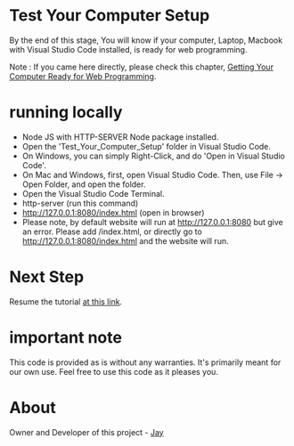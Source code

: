 # Test Your Computer Setup

By the end of this stage, You will know if your computer, Laptop, Macbook with Visual Studio Code installed, is ready for web programming.

Note : If you came here directly, please check this chapter, [Getting Your Computer Ready for Web Programming](https://medium.com/projectwt/getting-your-computer-ready-for-web-programming-374944349f33).

# running locally

* Node JS with HTTP-SERVER Node package installed.
* Open the 'Test_Your_Computer_Setup' folder in Visual Studio Code.
* On Windows, you can simply Right-Click, and do 'Open in Visual Studio Code'. 
* On Mac and Windows, first, open Visual Studio Code. Then, use File -> Open Folder, and open the folder.
* Open the Visual Studio Code Terminal.
* http-server (run this command)
* http://127.0.0.1:8080/index.html (open in browser)
* Please note, by default website will run at http://127.0.0.1:8080 but give an error. Please add /index.html, or directly go to http://127.0.0.1:8080/index.html and the website will run.

# Next Step

Resume the tutorial [at this link](https://tutorials.baribasic.com/WebTutorials/basicjs.html).

# important note 

This code is provided as is without any warranties. It's primarily meant for our own use. Feel free to use this code as it pleases you.

# About

Owner and Developer of this project - [Jay](http://thechalakas.com)